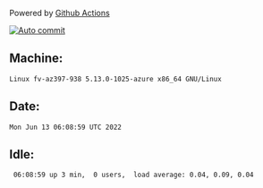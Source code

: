 Powered by [Github Actions](https://github.com/features/actions)

[![Auto commit](https://github.com/gyfary/workstation/workflows/Auto%20commit/badge.svg)](https://github.com/gyfary/workstation/actions?query=workflow%3A%22Auto+commit%22)

## Machine:
```
Linux fv-az397-938 5.13.0-1025-azure x86_64 GNU/Linux
```
## Date:
```
Mon Jun 13 06:08:59 UTC 2022
```
## Idle:
```
 06:08:59 up 3 min,  0 users,  load average: 0.04, 0.09, 0.04
```
